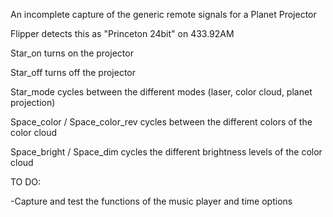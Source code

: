 An incomplete capture of the generic remote signals for a Planet Projector

Flipper detects this as "Princeton 24bit" on 433.92AM

Star_on turns on the projector

Star_off turns off the projector

Star_mode cycles between the different modes (laser, color cloud, planet projection)

Space_color / Space_color_rev cycles between the different colors of the color cloud

Space_bright / Space_dim cycles the different brightness levels of the color cloud


TO DO:

-Capture and test the functions of the music player and time options
